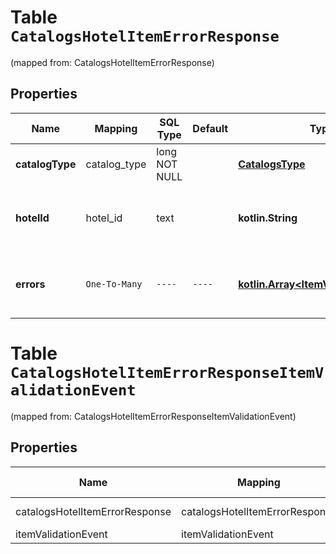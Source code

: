 
# Table `CatalogsHotelItemErrorResponse`
(mapped from: CatalogsHotelItemErrorResponse)

## Properties
Name | Mapping | SQL Type | Default | Type | Description | Notes
---- | ------- | -------- | ------- | ---- | ----------- | -----
**catalogType** | catalog_type | long NOT NULL |  | [**CatalogsType**](CatalogsType.md) |  |  [foreignkey]
**hotelId** | hotel_id | text |  | **kotlin.String** | The catalog hotel id in the merchant namespace |  [optional]
**errors** | `One-To-Many` | `----` | `----`  | [**kotlin.Array&lt;ItemValidationEvent&gt;**](ItemValidationEvent.md) | Array with the errors for the item id requested |  [optional]




# **Table `CatalogsHotelItemErrorResponseItemValidationEvent`**
(mapped from: CatalogsHotelItemErrorResponseItemValidationEvent)

## Properties
Name | Mapping | SQL Type | Default | Type | Description | Notes
---- | ------- | -------- | ------- | ---- | ----------- | -----
catalogsHotelItemErrorResponse | catalogsHotelItemErrorResponse | long | | kotlin.Long | Primary Key | *one*
itemValidationEvent | itemValidationEvent | long | | kotlin.Long | Foreign Key | *many*



